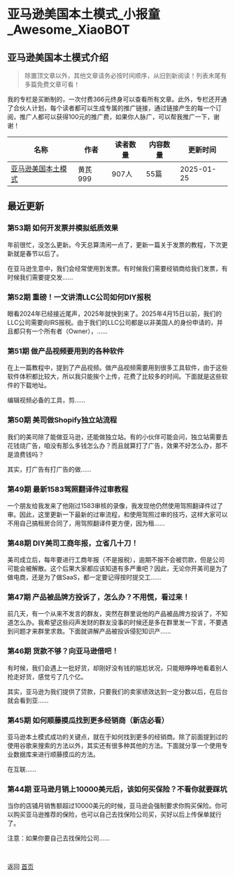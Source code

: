 # 亚马逊美国本土模式_小报童_Awesome_XiaoBOT

## 亚马逊美国本土模式介绍
> 除置顶文章以外，其他文章请务必按时间顺序，从旧到新阅读！列表末尾有多篇免费文章可看！    
    
我的专栏是买断制的，一次付费366元终身可以查看所有文章。此外，专栏还开通了合伙人计划，每个读者都可以生成专属的推广链接，通过链接产生的每一个订阅，推广人都可以获得100元的推广费，如果你人脉广，可以帮我推广一下，谢谢！  
  


|名称|作者|读者数量|内容数量|更新时间|
|---|---|---|---|---|
|[亚马逊美国本土模式](https://xiaobot.net/p/Berichman?refer=0b133df9-27dc-423b-8101-639049001c13)|黄芪999|907人|55篇|2025-01-25|

## 最近更新
### 第53期 如何开发票并模拟纸质效果

年前很忙，没怎么更新。今天总算清闲一点了，更新一篇关于发票的教程，下次更新就是春节以后了。

在亚马逊生意中，我们会经常使用到发票。有时候我们需要经销商给我们发票，有时候我们需要提交发......

### 第52期 重磅！一文讲清LLC公司如何DIY报税

眼看2024年已经接近尾声，2025年就快到来了。2025年4月15日以前，我们的LLC公司需要向IRS报税。由于我们的LLC公司都是以非美国人的身份申请的，并且都只有一个所有者（Owner），......

### 第51期 做产品视频要用到的各种软件

在上一篇教程中，提到了产品视频。做产品视频需要用到很多工具软件，由于这些软件体积都比较大，所以我只能挨个上传，花费了比较多的时间。下面就是这些软件的下载地址。

编辑视频必备的工具，剪......

### 第50期 美司做Shopify独立站流程

我们的美司除了能做亚马逊，还能做独立站。有的小伙伴可能会问，独立站需要去花钱烧广告，咱没有那么多钱怎么办？而且就算打了广告，效果不好怎么办，那不是浪费钱吗？

其实，打广告有打广告的做......

### 第49期 最新1583驾照翻译件过审教程

一个朋友给我发来了他刚过1583审核的录像，我发现他仍然使用驾照翻译件过了审。因此，这里更新一下最新的过审流程，和使用驾照过审的技巧，这样大家可以不用自己搞租房合同了，用驾照翻译件更方便，因为租......

### 第48期 DIY美司工商年报，立省几十刀！

美司成立后，每年要进行工商年报（不是报税），逾期不报不会被罚款，但是公司可能会被解散。这个后果大家都应该知道有多严重吧？因此，无论你开美司是为了做电商，还是为了做SaaS，都一定要记得按时提交工......

### 第47期 产品被品牌方投诉了，怎么办？不用慌，看过来！

前几天，有一个从来不发言的群友，突然在群里说他的产品被品牌方投诉了，不知道怎么办。我希望这些闷声发财的群友没事的时候还是多在群里发一下言，不要遇到问题才来群里求救。下面就讲解产品被投诉侵犯知识产......

### 第46期 货款不够？向亚马逊借吧！

有时候，我们会遇上一批好货，却刚好没有钱的尴尬状况，只能眼睁睁地看着别人抢走好货，感觉亏了几个亿。

其实，亚马逊为我们提供了贷款，只要我们的卖家绩效达到一定分数以后，在后台就会看到亚......

### 第45期 如何顺藤摸瓜找到更多经销商（新店必看）

亚马逊本土模式成功的关键点，就在于如何找到更多的经销商。除了前面提到过的使用谷歌来搜索的方法以外，其实还有很多种其他的方法。下面就分享一个使用专业数据库来进行顺藤摸瓜的方法。

在互联......

### 第44期 亚马逊月销上10000美元后，该如何买保险？不看你就要踩坑

当你的店铺月销售额超过10000美元的时候，亚马逊会强制要求你购买保险。你可以购买亚马逊推荐的保险，也可以自己去找保险公司买，买好以后上传保单就行了。

注意：如果你要自己去找保险公司......


<a href="https://github.com/Reno9527/awesome-xiaobot" style="color: white; text-decoration: none;">awesome-xiaobot</a>

返回 [首页](../README.md)
